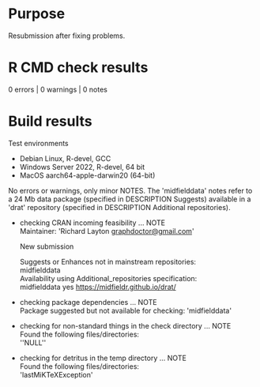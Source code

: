 # Purpose

Resubmission after fixing problems. 

# R CMD check results

0 errors | 0 warnings | 0 notes

# Build results

Test environments

* Debian Linux, R-devel, GCC
* Windows Server 2022, R-devel, 64 bit
* MacOS aarch64-apple-darwin20 (64-bit)

No errors or warnings, only minor NOTES. The 'midfielddata' notes refer to a 24 Mb data package (specified in DESCRIPTION Suggests) available in a 'drat' repository (specified in DESCRIPTION Additional repositories). 
 

* checking CRAN incoming feasibility ... NOTE    
  Maintainer: 'Richard Layton <graphdoctor@gmail.com>'    
  
  New submission    
      
  Suggests or Enhances not in mainstream repositories:    
  midfielddata    
  Availability using Additional_repositories specification:    
  midfielddata   yes   https://midfieldr.github.io/drat/

* checking package dependencies ... NOTE    
  Package suggested but not available for checking: 'midfielddata'

* checking for non-standard things in the check directory ... NOTE    
  Found the following files/directories:    
  ''NULL''    
  
* checking for detritus in the temp directory ... NOTE    
  Found the following files/directories:    
  'lastMiKTeXException'    
